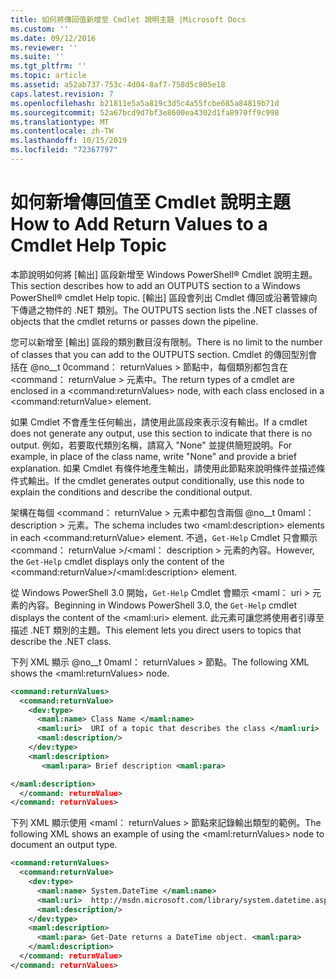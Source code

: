 ```yaml
---
title: 如何將傳回值新增至 Cmdlet 說明主題 |Microsoft Docs
ms.custom: ''
ms.date: 09/12/2016
ms.reviewer: ''
ms.suite: ''
ms.tgt_pltfrm: ''
ms.topic: article
ms.assetid: a52ab737-753c-4d04-8af7-758d5c805e18
caps.latest.revision: 7
ms.openlocfilehash: b21811e5a5a819c3d5c4a55fcbe685a84819b71d
ms.sourcegitcommit: 52a67bcd9d7bf3e8600ea4302d1fa8970ff9c998
ms.translationtype: MT
ms.contentlocale: zh-TW
ms.lasthandoff: 10/15/2019
ms.locfileid: "72367797"
---
```

# <a name="how-to-add-return-values-to-a-cmdlet-help-topic"></a><span data-ttu-id="6b2e1-102">如何新增傳回值至 Cmdlet 說明主題</span><span class="sxs-lookup"><span data-stu-id="6b2e1-102">How to Add Return Values to a Cmdlet Help Topic</span></span>

<span data-ttu-id="6b2e1-103">本節說明如何將 [輸出] 區段新增至 Windows PowerShell® Cmdlet 說明主題。</span><span class="sxs-lookup"><span data-stu-id="6b2e1-103">This section describes how to add an OUTPUTS section to a Windows PowerShell® cmdlet Help topic.</span></span> <span data-ttu-id="6b2e1-104">[輸出] 區段會列出 Cmdlet 傳回或沿著管線向下傳遞之物件的 .NET 類別。</span><span class="sxs-lookup"><span data-stu-id="6b2e1-104">The OUTPUTS section lists the .NET classes of objects that the cmdlet returns or passes down the pipeline.</span></span>

<span data-ttu-id="6b2e1-105">您可以新增至 [輸出] 區段的類別數目沒有限制。</span><span class="sxs-lookup"><span data-stu-id="6b2e1-105">There is no limit to the number of classes that you can add to the OUTPUTS section.</span></span> <span data-ttu-id="6b2e1-106">Cmdlet 的傳回型別會括在 @no__t 0command： returnValues > 節點中，每個類別都包含在 \<command： returnValue > 元素中。</span><span class="sxs-lookup"><span data-stu-id="6b2e1-106">The return types of a cmdlet are enclosed in a \<command:returnValues> node, with each class enclosed in a \<command:returnValue> element.</span></span>

<span data-ttu-id="6b2e1-107">如果 Cmdlet 不會產生任何輸出，請使用此區段來表示沒有輸出。</span><span class="sxs-lookup"><span data-stu-id="6b2e1-107">If a cmdlet does not generate any output, use this section to indicate that there is no output.</span></span> <span data-ttu-id="6b2e1-108">例如，若要取代類別名稱，請寫入 "None" 並提供簡短說明。</span><span class="sxs-lookup"><span data-stu-id="6b2e1-108">For example, in place of the class name, write "None" and provide a brief explanation.</span></span> <span data-ttu-id="6b2e1-109">如果 Cmdlet 有條件地產生輸出，請使用此節點來說明條件並描述條件式輸出。</span><span class="sxs-lookup"><span data-stu-id="6b2e1-109">If the cmdlet generates output conditionally, use this node to explain the conditions and describe the conditional output.</span></span>

<span data-ttu-id="6b2e1-110">架構在每個 \<command： returnValue > 元素中都包含兩個 @no__t 0maml： description > 元素。</span><span class="sxs-lookup"><span data-stu-id="6b2e1-110">The schema includes two \<maml:description> elements in each \<command:returnValue> element.</span></span> <span data-ttu-id="6b2e1-111">不過，`Get-Help` Cmdlet 只會顯示 \<command： returnValue >/\<maml： description > 元素的內容。</span><span class="sxs-lookup"><span data-stu-id="6b2e1-111">However, the `Get-Help` cmdlet displays only the content of the \<command:returnValue>/\<maml:description> element.</span></span>

<span data-ttu-id="6b2e1-112">從 Windows PowerShell 3.0 開始，`Get-Help` Cmdlet 會顯示 \<maml： uri > 元素的內容。</span><span class="sxs-lookup"><span data-stu-id="6b2e1-112">Beginning in Windows PowerShell 3.0, the `Get-Help` cmdlet displays the content of the \<maml:uri> element.</span></span> <span data-ttu-id="6b2e1-113">此元素可讓您將使用者引導至描述 .NET 類別的主題。</span><span class="sxs-lookup"><span data-stu-id="6b2e1-113">This element lets you direct users to topics that describe the .NET class.</span></span>

<span data-ttu-id="6b2e1-114">下列 XML 顯示 @no__t 0maml： returnValues > 節點。</span><span class="sxs-lookup"><span data-stu-id="6b2e1-114">The following XML shows the \<maml:returnValues> node.</span></span>

```xml
<command:returnValues>
  <command:returnValue>
    <dev:type>
      <maml:name> Class Name </maml:name>
      <maml:uri>  URI of a topic that describes the class </maml:uri>
      <maml:description/>
    </dev:type>
    <maml:description>
       <maml:para> Brief description <maml:para>

</maml:description>
  </command: returnValue>
</command: returnValues>
```

<span data-ttu-id="6b2e1-115">下列 XML 顯示使用 \<maml： returnValues > 節點來記錄輸出類型的範例。</span><span class="sxs-lookup"><span data-stu-id="6b2e1-115">The following XML shows an example of using the \<maml:returnValues> node to document an output type.</span></span>

```xml
<command:returnValues>
  <command:returnValue>
    <dev:type>
      <maml:name> System.DateTime </maml:name>
      <maml:uri>  http://msdn.microsoft.com/library/system.datetime.aspx </maml:uri>
      <maml:description/>
    </dev:type>
    <maml:description>
      <maml:para> Get-Date returns a DateTime object. <maml:para>
    </maml:description>
  </command: returnValue>
</command: returnValues>
```



